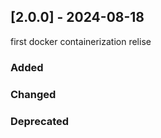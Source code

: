 ## [2.0.0] - 2024-08-18
first docker containerization relise

### Added

### Changed

### Deprecated
